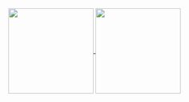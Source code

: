<a href="https://github.com/ahmed-shariff">
  <img align="center" height="170px" src="https://github-readme-stats.vercel.app/api?username=ahmed-shariff&include_all_commits=true&show_icons=true&theme=calm&count_private=true" />
</a>
<a href="https://github.com/ahmed-shariff">
  <img align="center" height="170px" src="https://github-readme-stats.vercel.app/api/top-langs/?username=ahmed-shariff&layout=compact&show_icons=true&theme=calm" />
</a>
